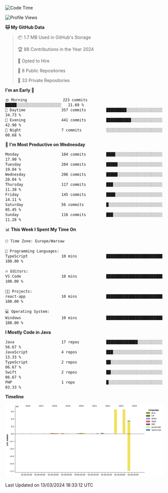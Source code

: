 <!--START_SECTION:waka-->
![Code Time](http://img.shields.io/badge/Code%20Time-174%20hrs%204%20mins-blue)

![Profile Views](http://img.shields.io/badge/Profile%20Views-0-blue)

**🐱 My GitHub Data** 

> 📦 1.7 MB Used in GitHub's Storage 
 > 
> 🏆 88 Contributions in the Year 2024
 > 
> 💼 Opted to Hire
 > 
> 📜 8 Public Repositories 
 > 
> 🔑 33 Private Repositories 
 > 
**I'm an Early 🐤** 

```text
🌞 Morning                223 commits         █████░░░░░░░░░░░░░░░░░░░░   21.69 % 
🌆 Daytime                357 commits         █████████░░░░░░░░░░░░░░░░   34.73 % 
🌃 Evening                441 commits         ███████████░░░░░░░░░░░░░░   42.90 % 
🌙 Night                  7 commits           ░░░░░░░░░░░░░░░░░░░░░░░░░   00.68 % 
```
📅 **I'm Most Productive on Wednesday** 

```text
Monday                   184 commits         ████░░░░░░░░░░░░░░░░░░░░░   17.90 % 
Tuesday                  204 commits         █████░░░░░░░░░░░░░░░░░░░░   19.84 % 
Wednesday                206 commits         █████░░░░░░░░░░░░░░░░░░░░   20.04 % 
Thursday                 117 commits         ███░░░░░░░░░░░░░░░░░░░░░░   11.38 % 
Friday                   145 commits         ████░░░░░░░░░░░░░░░░░░░░░   14.11 % 
Saturday                 56 commits          █░░░░░░░░░░░░░░░░░░░░░░░░   05.45 % 
Sunday                   116 commits         ███░░░░░░░░░░░░░░░░░░░░░░   11.28 % 
```


📊 **This Week I Spent My Time On** 

```text
🕑︎ Time Zone: Europe/Warsaw

💬 Programming Languages: 
TypeScript               10 mins             █████████████████████████   100.00 % 

🔥 Editors: 
VS Code                  10 mins             █████████████████████████   100.00 % 

🐱‍💻 Projects: 
react-app                10 mins             █████████████████████████   100.00 % 

💻 Operating System: 
Windows                  10 mins             █████████████████████████   100.00 % 
```

**I Mostly Code in Java** 

```text
Java                     17 repos            ██████████████░░░░░░░░░░░   56.67 % 
JavaScript               4 repos             ███░░░░░░░░░░░░░░░░░░░░░░   13.33 % 
TypeScript               2 repos             ██░░░░░░░░░░░░░░░░░░░░░░░   06.67 % 
Swift                    2 repos             ██░░░░░░░░░░░░░░░░░░░░░░░   06.67 % 
PHP                      1 repo              █░░░░░░░░░░░░░░░░░░░░░░░░   03.33 % 
```



**Timeline**

![Lines of Code chart](https://raw.githubusercontent.com/KuaQ/KuaQ/main/assets/bar_graph.png)


 Last Updated on 13/03/2024 18:33:12 UTC
<!--END_SECTION:waka-->
